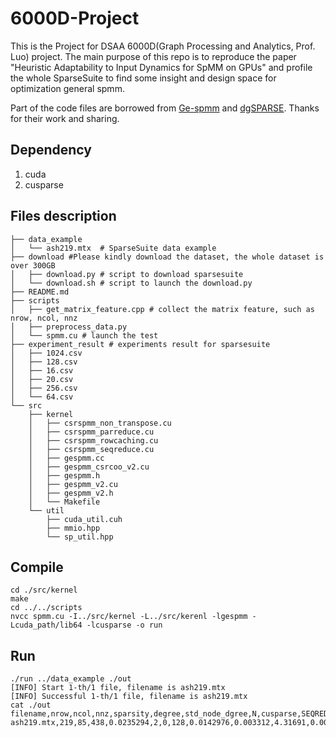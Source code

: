 # 6000D-Project

This is the Project for DSAA 6000D(Graph Processing and Analytics, Prof. Luo) project. The main purpose of this repo is to reproduce the paper "Heuristic Adaptability to Input Dynamics for SpMM on GPUs" and profile the whole SparseSuite to find some insight and design space for optimization general spmm.

Part of the code files are borrowed from [Ge-spmm](https://github.com/hgyhungry/ge-spmm) and [dgSPARSE](https://github.com/dgSPARSE). Thanks for their work and sharing.

## Dependency
1. cuda
2. cusparse

## Files description

```
├── data_example
│   └── ash219.mtx  # SparseSuite data example
├── download #Please kindly download the dataset, the whole dataset is over 300GB
│   ├── download.py # script to download sparsesuite
│   └── download.sh # script to launch the download.py
├── README.md
├── scripts
│   ├── get_matrix_feature.cpp # collect the matrix feature, such as nrow, ncol, nnz 
│   ├── preprocess_data.py 
│   └── spmm.cu # launch the test
├── experiment_result # experiments result for sparsesuite
│   ├── 1024.csv
│   ├── 128.csv
│   ├── 16.csv
│   ├── 20.csv
│   ├── 256.csv
│   └── 64.csv
└── src
    ├── kernel
    │   ├── csrspmm_non_transpose.cu
    │   ├── csrspmm_parreduce.cu
    │   ├── csrspmm_rowcaching.cu
    │   ├── csrspmm_seqreduce.cu
    │   ├── gespmm.cc
    │   ├── gespmm_csrcoo_v2.cu
    │   ├── gespmm.h
    │   ├── gespmm_v2.cu
    │   ├── gespmm_v2.h
    │   └── Makefile
    └── util
        ├── cuda_util.cuh
        ├── mmio.hpp
        └── sp_util.hpp
```

## Compile

```
cd ./src/kernel
make 
cd ../../scripts
nvcc spmm.cu -I../src/kernel -L../src/kerenl -lgespmm -Lcuda_path/lib64 -lcusparse -o run
```
## Run

```
./run ../data_example ./out
[INFO] Start 1-th/1 file, filename is ash219.mtx
[INFO] Successful 1-th/1 file, filename is ash219.mtx
cat ./out
filename,nrow,ncol,nnz,sparsity,degree,std_node_dgree,N,cusparse,SEQREDUCE_ROWBALANCE,SR_RB_speed,PARREDUCE_ROWBALANCE,PR_RB_speed,SEQREDUCE_NNZBALANCE,SR_NB_speed,PARREDUCE_NNZBALANCE,PR_NB_speed,ROWCACHING_ROWBALANCE,RC_RB_speed,ROWCACHING_NNZBALANCE,RC_NB_speed,THE_BEST_ALG_INDEX,THE_BEST_ALG_NAME,THE_BEST_ALG_TIME,THE_BEST_ALG_SPEED
ash219.mtx,219,85,438,0.0235294,2,0,128,0.0142976,0.003312,4.31691,0.0077632,1.84171,0.008592,1.66406,0.0070624,2.02447,0.0041056,3.48246,0.01024,1.39625,1,SEQREDUCE_ROWBALANCE,0.003312,4.31691
```

